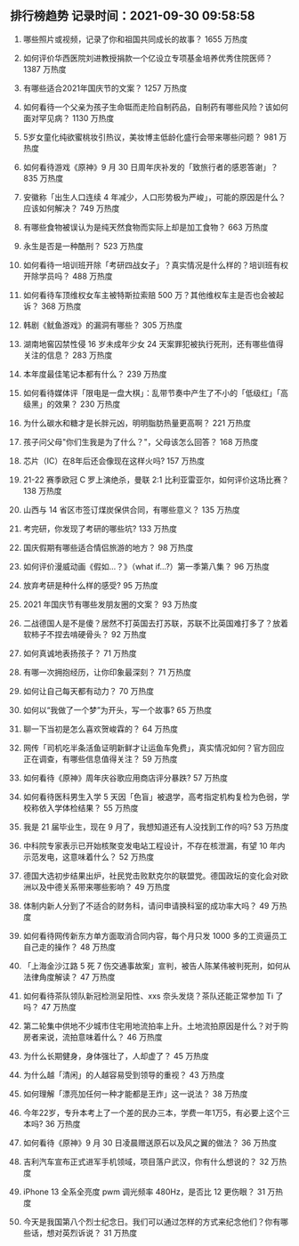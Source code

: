 
## 排行榜趋势 记录时间：2021-09-30 09:58:58
  
  1. 哪些照片或视频，记录了你和祖国共同成长的故事？ 1655 万热度
    
  2. 如何评价华西医院刘进教授捐款一个亿设立专项基金培养优秀住院医师？ 1387 万热度
    
  3. 有哪些适合2021年国庆节的文案？ 1257 万热度
    
  4. 如何看待一个父亲为孩子生命铤而走险自制药品，自制药有哪些风险？该如何面对罕见病？ 1130 万热度
    
  5. 5岁女童化纯欲蜜桃妆引热议，美妆博主低龄化盛行会带来哪些问题？ 981 万热度
    
  6. 如何看待游戏《原神》9 月 30 日周年庆补发的「致旅行者的感恩答谢」？ 835 万热度
    
  7. 安徽称「出生人口连续 4 年减少，人口形势极为严峻」，可能的原因是什么？应该如何解决？ 749 万热度
    
  8. 有哪些食物被误认为是纯天然食物而实际上却是加工食物？ 663 万热度
    
  9. 永生是否是一种酷刑？ 523 万热度
    
  10. 如何看待一培训班开除「考研四战女子」？真实情况是什么样的？培训班有权开除学员吗？ 488 万热度
    
  11. 如何看待车顶维权女车主被特斯拉索赔 500 万？其他维权车主是否也会被起诉？ 368 万热度
    
  12. 韩剧《鱿鱼游戏》的漏洞有哪些？ 305 万热度
    
  13. 湖南地窖囚禁性侵 16 岁未成年少女 24 天案罪犯被执行死刑，还有哪些值得关注的信息？ 283 万热度
    
  14. 本年度最佳笔记本都有什么？ 239 万热度
    
  15. 如何看待媒体评「限电是一盘大棋」：乱带节奏中产生了不小的「低级红」「高级黑」的效果？ 230 万热度
    
  16. 为什么碳水和糖才是长胖元凶，明明脂肪热量更高啊？ 221 万热度
    
  17. 孩子问父母"你们生我是为了什么？"，父母该怎么回答？ 168 万热度
    
  18. 芯片（IC）在8年后还会像现在这样火吗? 157 万热度
    
  19. 21-22 赛季欧冠 C 罗上演绝杀，曼联 2:1 比利亚雷亚尔，如何评价这场比赛？ 138 万热度
    
  20. 山西与 14 省区市签订煤炭保供合同，有哪些意义？ 135 万热度
    
  21. 考完研，你发现了考研的哪些坑? 133 万热度
    
  22. 国庆假期有哪些适合情侣旅游的地方？ 98 万热度
    
  23. 如何评价漫威动画《假如…？》（what if...?）第一季第八集？ 96 万热度
    
  24. 放弃考研是种什么样的感受? 95 万热度
    
  25. 2021 年国庆节有哪些发朋友圈的文案？ 93 万热度
    
  26. 二战德国人是不是傻？居然不打英国去打苏联，苏联不比英国难打多了？放着软柿子不捏去啃硬骨头？ 92 万热度
    
  27. 如何真诚地表扬孩子？ 71 万热度
    
  28. 有哪一次拥抱经历，让你印象最深刻？ 71 万热度
    
  29. 如何让自己每天都有动力？ 70 万热度
    
  30. 如何以“我做了一个梦”为开头，写一个故事? 65 万热度
    
  31. 聊一下当初是怎么喜欢贺峻霖的？ 64 万热度
    
  32. 网传「司机吃半条活鱼证明新鲜才让运鱼车免费」，真实情况如何？官方回应正在调查，有哪些信息值得关注？ 59 万热度
    
  33. 如何看待《原神》周年庆谷歌应用商店评分暴跌? 57 万热度
    
  34. 如何看待医科男生入学 5 天因「色盲」被退学，高考指定机构复检为色弱，学校称依入学体检结果？ 55 万热度
    
  35. 我是 21 届毕业生，现在 9 月了，我想知道还有人没找到工作的吗? 53 万热度
    
  36. 中科院专家表示已开始核聚变发电站工程设计，不存在核泄漏，有望 10 年内示范发电，这意味着什么？ 52 万热度
    
  37. 德国大选初步结果出炉，社民党击败默克尔的联盟党。德国政坛的变化会对欧洲以及中德关系带来哪些影响？ 49 万热度
    
  38. 体制内新人分到了不适合的财务科，请问申请换科室的成功率大吗？ 49 万热度
    
  39. 如何看待网传新东方单方面取消合同内容，每个月只发 1000 多的工资逼员工自己走的操作？ 48 万热度
    
  40. 「上海金沙江路 5 死 7 伤交通事故案」宣判，被告人陈某伟被判死刑，如何从法律角度解读？ 47 万热度
    
  41. 如何看待茶队领队新冠检测呈阳性、xxs 奈头发烧？茶队还能正常参加 Ti 了吗？ 47 万热度
    
  42. 第二轮集中供地不少城市住宅用地流拍率上升。土地流拍原因是什么？对于购房者来说，流拍意味着什么？ 46 万热度
    
  43. 为什么长期健身，身体强壮了，人却虚了？ 45 万热度
    
  44. 为什么越「清闲」的人越容易受到领导的重视？ 43 万热度
    
  45. 如何理解「漂亮加任何一种才能都是王炸」这一说法？ 38 万热度
    
  46. 今年22岁，专升本考上了一个差的民办三本，学费一年1万5，有必要上这个三本吗? 36 万热度
    
  47. 如何看待《原神》9 月 30 日凌晨赠送原石以及风之翼的做法？ 36 万热度
    
  48. 吉利汽车宣布正式进军手机领域，项目落户武汉，你有什么想说的？ 32 万热度
    
  49. iPhone 13 全系全亮度 pwm 调光频率 480Hz，是否比 12 更伤眼？ 31 万热度
    
  50. 今天是我国第八个烈士纪念日。我们可以通过怎样的方式来纪念他们？你有哪些话，想对英烈诉说？ 31 万热度
    